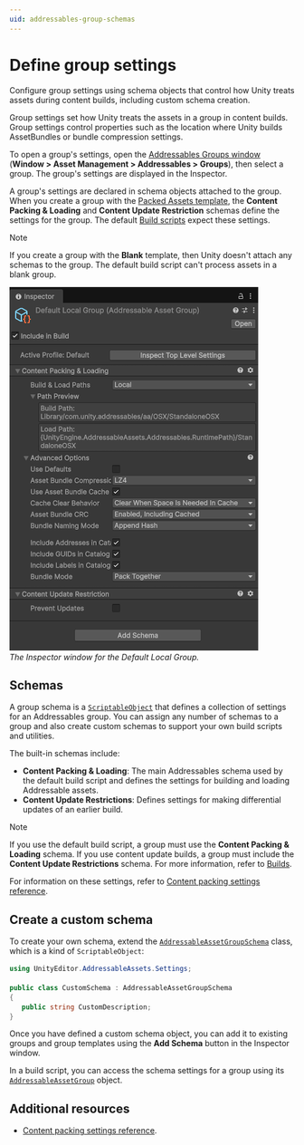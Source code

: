 ```yaml
---
uid: addressables-group-schemas
---
```


# Define group settings

Configure group settings using schema objects that control how Unity treats assets during content builds, including custom schema creation.

Group settings set how Unity treats the assets in a group in content builds. Group settings control properties such as the location where Unity builds AssetBundles or bundle compression settings.

To open a group's settings, open the [Addressables Groups window](GroupsWindow.md) (**Window &gt; Asset Management &gt; Addressables &gt; Groups**), then select a group. The group's settings are displayed in the Inspector.

A group's settings are declared in schema objects attached to the group. When you create a group with the [Packed Assets template](xref:group-templates), the **Content Packing & Loading** and **Content Update Restriction** schemas define the settings for the group. The default [Build scripts](xref:addressables-builds) expect these settings.

> [!NOTE]
> If you create a group with the **Blank** template, then Unity doesn't attach any schemas to the group. The default build script can't process assets in a blank group.

![The Inspector window for the Default Local Group.](images/groups-default-settings.png)<br/>*The Inspector window for the Default Local Group.*


## Schemas

A group schema is a [`ScriptableObject`](xref:um-class-scriptable-object) that defines a collection of settings for an Addressables group. You can assign any number of schemas to a group and also create custom schemas to support your own build scripts and utilities.

The built-in schemas include:

* __Content Packing & Loading__: The main Addressables schema used by the default build script and defines the settings for building and loading Addressable assets.
* __Content Update Restrictions__: Defines settings for making differential updates of an earlier build.

> [!NOTE]
> If you use the default build script, a group must use the __Content Packing & Loading__ schema. If you use content update builds, a group must include the __Content Update Restrictions__ schema. For more information, refer to [Builds](xref:addressables-builds).

For information on these settings, refer to [Content packing settings reference](ContentPackingAndLoadingSchema.md).

## Create a custom schema

To create your own schema, extend the [`AddressableAssetGroupSchema`](xref:UnityEditor.AddressableAssets.Settings.AddressableAssetGroupSchema) class, which is a kind of `ScriptableObject`:

```c#
using UnityEditor.AddressableAssets.Settings;

public class CustomSchema : AddressableAssetGroupSchema
{
   public string CustomDescription;
}
```

Once you have defined a custom schema object, you can add it to existing groups and group templates using the **Add Schema** button in the Inspector window.

In a build script, you can access the schema settings for a group using its [`AddressableAssetGroup`](xref:UnityEditor.AddressableAssets.Settings.AddressableAssetGroup) object.

## Additional resources

* [Content packing settings reference](ContentPackingAndLoadingSchema.md).

